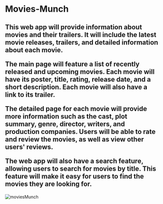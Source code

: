 # Movies-Munch
<h2>This web app will provide information about movies and their trailers. It will include the latest movie releases, trailers, and detailed information about each movie. 

The main page will feature a list of recently released and upcoming movies. Each movie will have its poster, title, rating, release date, and a short description. Each movie will also have a link to its trailer.

The detailed page for each movie will provide more information such as the cast, plot summary, genre, director, writers, and production companies. Users will be able to rate and review the movies, as well as view other users' reviews.

The web app will also have a search feature, allowing users to search for movies by title. This feature will make it easy for users to find the movies they are looking for.</h2>
![moviesMunch](https://github.com/santoshy1101/Movies-Munch/assets/107991675/4b170511-9713-421d-b4d9-14d714be7fe2)
